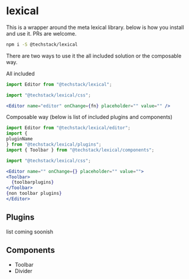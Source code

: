 # lexical

This is a wrapper around the meta lexical library. below is how you install and use it. PRs are welcome.

```bash
npm i -S @techstack/lexical
```

There are two ways to use it the all included solution or the composable way.

All included

```jsx
import Editor from "@techstack/lexical";

import "@techstack/lexical/css";

<Editor name="editor" onChange={fn} placeholder="" value="" />
```

Composable way (below is list of included plugins and components)

```jsx
import Editor from "@techstack/lexical/editor";
import {
pluginName
} from "@techstack/lexical/plugins";
import { Toolbar } from "@techstack/lexical/components";

import "@techstack/lexical/css";

<Editor name="" onChange={} placeholder="" value="">
<Toolbar>
  {toolbarplugins}
</Toolbar>
{non toolbar plugins}
</Editor>
```

## Plugins

list coming soonish 

## Components

- Toolbar
- Divider
